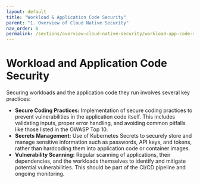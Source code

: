 ```yaml
---
layout: default
title: "Workload & Application Code Security"
parent: "1. Overview of Cloud Native Security" 
nav_order: 6
permalink: /sections/overview-cloud-native-security/workload-app-code-security/
---
```

# Workload and Application Code Security

Securing workloads and the application code they run involves several key practices:

*   **Secure Coding Practices:** Implementation of secure coding practices to prevent vulnerabilities in the application code itself. This includes validating inputs, proper error handling, and avoiding common pitfalls like those listed in the OWASP Top 10.
*   **Secrets Management:** Use of Kubernetes Secrets to securely store and manage sensitive information such as passwords, API keys, and tokens, rather than hardcoding them into application code or container images.
*   **Vulnerability Scanning:** Regular scanning of applications, their dependencies, and the workloads themselves to identify and mitigate potential vulnerabilities. This should be part of the CI/CD pipeline and ongoing monitoring.
